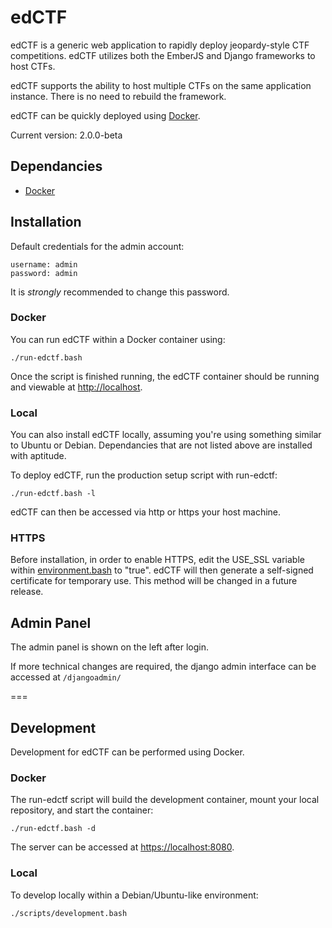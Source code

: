 # edCTF
edCTF is a generic web application to rapidly deploy jeopardy-style CTF competitions.  edCTF utilizes both the EmberJS and Django frameworks to host CTFs. 

edCTF supports the ability to host multiple CTFs on the same application instance. There is no need to rebuild the framework.

edCTF can be quickly deployed using [Docker](https://github.com/docker/docker).

Current version: 2.0.0-beta

## Dependancies
* [Docker](http://docs.docker.com/engine/installation/)

## Installation
Default credentials for the admin account:
```
username: admin
password: admin
```
It is *strongly* recommended to change this password.

### Docker
You can run edCTF within a Docker container using:
```
./run-edctf.bash
```
Once the script is finished running, the edCTF container should be running and viewable at <http://localhost>.

### Local
You can also install edCTF locally, assuming you're using something similar to Ubuntu or Debian.  Dependancies that are not listed above are installed with aptitude.

To deploy edCTF, run the production setup script with run-edctf:
```
./run-edctf.bash -l
```
edCTF can then be accessed via http or https your host machine.

### HTTPS
Before installation, in order to enable HTTPS, edit the USE_SSL variable within [environment.bash](scripts/environment.bash#L39) to "true".  edCTF will then generate a self-signed certificate for temporary use.  This method will be changed in a future release.

## Admin Panel
The admin panel is shown on the left after login.

If more technical changes are required, the django admin interface can be accessed at ```/djangoadmin/```

===

## Development
Development for edCTF can be performed using Docker.

### Docker
The run-edctf script will build the development container, mount your local repository, and start the container:
```
./run-edctf.bash -d
```
The server can be accessed at <https://localhost:8080>.

### Local
To develop locally within a Debian/Ubuntu-like environment:
```
./scripts/development.bash
```
